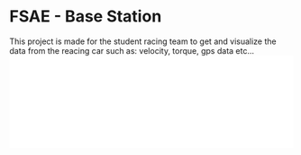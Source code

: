 # FSAE - Base Station
 This project is made for the student racing team to get and visualize the data from the reacing car such as: velocity, torque, gps data etc...
![Logo UNIPG Racing team](Logo.svg)
